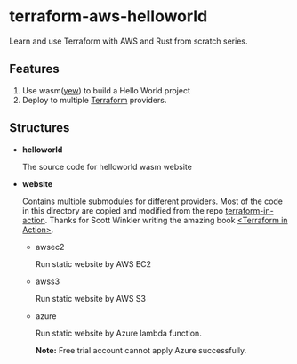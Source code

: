 # terraform-aws-helloworld
Learn and use Terraform with AWS and Rust from scratch series.

## Features
  1. Use wasm([yew][yew]) to build a Hello World project
  2. Deploy to multiple [Terraform][terraform] providers.

## Structures
- **helloworld**

  The source code for helloworld wasm website
- **website**

  Contains multiple submodules for different providers. Most of the code in this directory are copied and modified from the repo [terraform-in-action](https://github.com/terraform-in-action/manning-code). Thanks for Scott Winkler writing the amazing book [\<Terraform in Action\>](https://www.manning.com/books/terraform-in-action).

  - awsec2
  
    Run static website by AWS EC2
  - awss3
  
    Run static website by AWS S3
  - azure
  
    Run static website by Azure lambda function. 
  
    **Note:** Free trial account cannot apply Azure successfully.


[yew]: https://github.com/yewstack/yew
[terraform]: https://www.terraform.io
